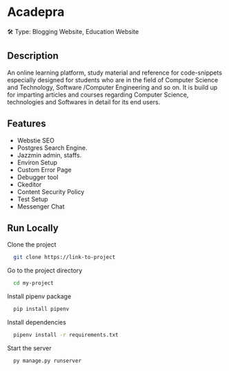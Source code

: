 # Acadepra

🛠 Type:
Blogging Website, Education Website

## Description

An online learning platform, study material and reference for code-snippets especially designed for students who are in the field of Computer Science and Technology, Software /Computer Engineering and so on. It is build up for imparting articles and courses regarding Computer Science, technologies and Softwares in detail for its end users.

## Features

- Webstie SEO
- Postgres Search Engine.
- Jazzmin admin, staffs.
- Environ Setup
- Custom Error Page
- Debugger tool
- Ckeditor
- Content Security Policy
- Test Setup
- Messenger Chat

## Run Locally

Clone the project

```bash
  git clone https://link-to-project
```

Go to the project directory

```bash
  cd my-project
```

Install pipenv package

```bash
  pip install pipenv
```

Install dependencies

```bash
  pipenv install -r requirements.txt
```

Start the server

```bash
  py manage.py runserver
```
